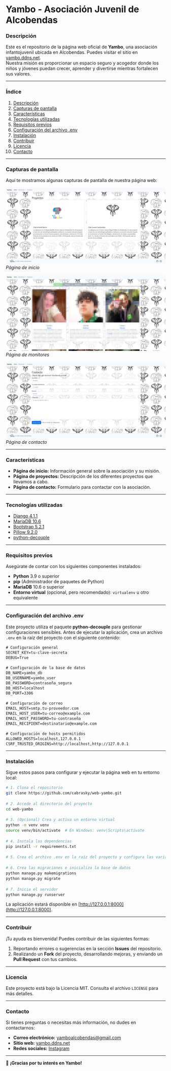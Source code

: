 # **Yambo - Asociación Juvenil de Alcobendas**

### **Descripción**

Este es el repositorio de la página web oficial de **Yambo**, una asociación infantojuvenil ubicada en Alcobendas. Puedes visitar el sitio en [yambo.ddns.net](http://yambo.ddns.net).  
Nuestra misión es proporcionar un espacio seguro y acogedor donde los niños y jóvenes puedan crecer, aprender y divertirse mientras fortalecen sus valores.

---

### **Índice**

1. [Descripción](#descripción)  
2. [Capturas de pantalla](#capturas-de-pantalla)  
3. [Características](#características)  
4. [Tecnologías utilizadas](#tecnologías-utilizadas)  
5. [Requisitos previos](#requisitos-previos)  
6. [Configuración del archivo .env](#configuración-del-archivo-env)  
7. [Instalación](#instalación)  
8. [Contribuir](#contribuir)  
9. [Licencia](#licencia)  
10. [Contacto](#contacto)  

---

### **Capturas de pantalla**

Aquí te mostramos algunas capturas de pantalla de nuestra página web:

[![Imagen de la página de inicio](docs/imgs/inicio.png)](docs/imgs/inicio.png)  
*Página de inicio*  

[![Imagen de la página de monitores](docs/imgs/monitores.png)](docs/imgs/monitores.png)
*Página de monitores*  

[![Imagen de la página de contacto](docs/imgs/contacto.png)](docs/imgs/contacto.png)  
*Página de contacto*  

---

### **Características**

- **Página de inicio:** Información general sobre la asociación y su misión.  
- **Página de proyectos:** Descripción de los diferentes proyectos que llevamos a cabo.  
- **Página de contacto:** Formulario para contactar con la asociación.  

---

### **Tecnologías utilizadas**

- [Django 4.1.1](https://www.djangoproject.com/)  
- [MariaDB 10.6](https://mariadb.org/)  
- [Bootstrap 5.2.1](https://getbootstrap.com/)  
- [Pillow 9.2.0](https://pillow.readthedocs.io/)  
- [python-decouple](https://pypi.org/project/python-decouple/)  

---

### **Requisitos previos**

Asegúrate de contar con los siguientes componentes instalados:

- **Python** 3.9 o superior  
- **pip** (Administrador de paquetes de Python)  
- **MariaDB** 10.6 o superior  
- **Entorno virtual** (opcional, pero recomendado): `virtualenv` u otro equivalente  

---

### **Configuración del archivo .env**

Este proyecto utiliza el paquete **python-decouple** para gestionar configuraciones sensibles. Antes de ejecutar la aplicación, crea un archivo `.env` en la raíz del proyecto con el siguiente contenido:

```env
# Configuración general
SECRET_KEY=tu-clave-secreta
DEBUG=True

# Configuración de la base de datos
DB_NAME=yambo_db
DB_USERNAME=yambo_user
DB_PASSWORD=contraseña_segura
DB_HOST=localhost
DB_PORT=3306

# Configuración de correo
EMAIL_HOST=smtp.tu-proveedor.com
EMAIL_HOST_USER=tu-correo@example.com
EMAIL_HOST_PASSWORD=tu-contraseña
EMAIL_RECIPIENT=destinatario@example.com

# Configuración de hosts permitidos
ALLOWED_HOSTS=localhost,127.0.0.1
CSRF_TRUSTED_ORIGINS=http://localhost,http://127.0.0.1
```

---

### **Instalación**

Sigue estos pasos para configurar y ejecutar la página web en tu entorno local:

```bash
# 1. Clona el repositorio
git clone https://github.com/cabrasky/web-yambo.git

# 2. Accede al directorio del proyecto
cd web-yambo

# 3. (Opcional) Crea y activa un entorno virtual
python -m venv venv
source venv/bin/activate  # En Windows: venv\Scripts\activate

# 4. Instala las dependencias
pip install -r requirements.txt

# 5. Crea el archivo .env en la raíz del proyecto y configura las variables de entorno según la sección anterior

# 6. Crea las migraciones e inicializa la base de datos
python manage.py makemigrations
python manage.py migrate

# 7. Inicia el servidor
python manage.py runserver
```

La aplicación estará disponible en [http://127.0.0.1:8000](http://127.0.0.1:8000).

---

### **Contribuir**

¡Tu ayuda es bienvenida! Puedes contribuir de las siguientes formas:

1. Reportando errores o sugerencias en la sección **Issues** del repositorio.  
2. Realizando un **Fork** del proyecto, desarrollando mejoras, y enviando un **Pull Request** con tus cambios.  

---

### **Licencia**

Este proyecto está bajo la Licencia MIT. Consulta el archivo `LICENSE` para más detalles.

---

### **Contacto**

Si tienes preguntas o necesitas más información, no dudes en contactarnos:

- **Correo electrónico:** yamboalcobendas@gmail.com
- **Sitio web:** [yambo.ddns.net](https://yambo.ddns.net)  
- **Redes sociales:** [Instagram](https://www.instagram.com/yambo_jambo/)

---

🎉 **¡Gracias por tu interés en Yambo!**